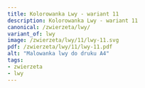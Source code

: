 ```yaml
---
title: Kolorowanka Lwy - wariant 11
description: Kolorowanka Lwy - wariant 11
canonical: /zwierzeta/lwy/
variant_of: lwy
image: /zwierzeta/lwy/11/lwy-11.svg
pdf: /zwierzeta/lwy/11/lwy-11.pdf
alt: "Malowanka lwy do druku A4"
tags:
- zwierzeta
- lwy
---
```

